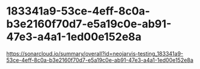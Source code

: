 # 183341a9-53ce-4eff-8c0a-b3e2160f70d7-e5a19c0e-ab91-47e3-a4a1-1ed00e152e8a
https://sonarcloud.io/summary/overall?id=neojarvis-testing_183341a9-53ce-4eff-8c0a-b3e2160f70d7-e5a19c0e-ab91-47e3-a4a1-1ed00e152e8a
